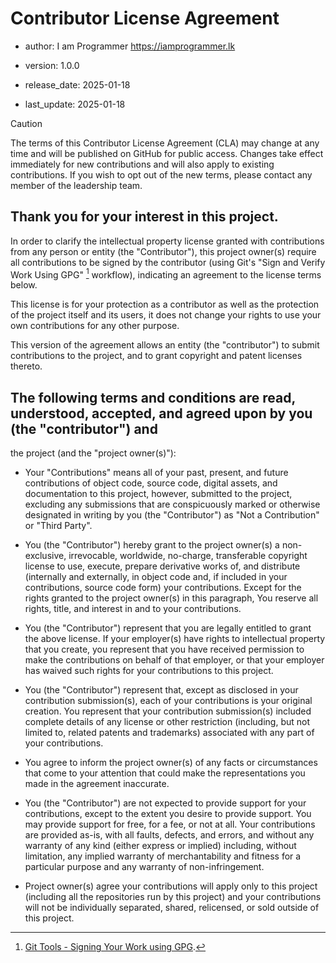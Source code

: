 # Contributor License Agreement

- author: I am Programmer <https://iamprogrammer.lk>

- version: 1.0.0

- release_date: 2025-01-18

- last_update: 2025-01-18

> [!CAUTION]
>
> The terms of this Contributor License Agreement (CLA) may change at any time and will be published on GitHub for
> public access. Changes take effect immediately for new contributions and will also apply to existing contributions.
> If you wish to opt out of the new terms, please contact any member of the leadership team.

## Thank you for your interest in this project.

In order to clarify the intellectual property license granted with contributions from any person or entity
(the "Contributor"), this project owner(s) require all contributions to be signed by the contributor
(using Git's "Sign and Verify Work Using GPG" [^1] workflow), indicating an agreement to the license terms below.

This license is for your protection as a contributor as well as the protection of the project itself and its users,
it does not change your rights to use your own contributions for any other purpose.

This version of the agreement allows an entity (the "contributor") to submit contributions to the project, and to grant
copyright and patent licenses thereto.

## The following terms and conditions are read, understood, accepted, and agreed upon by you (the "contributor") and

the project (and the "project owner(s)"):

- Your "Contributions" means all of your past, present, and future contributions of object code, source code, digital
  assets, and documentation to this project, however, submitted to the project, excluding any submissions that are
  conspicuously marked or otherwise designated in writing by you (the "Contributor") as "Not a Contribution" or
  "Third Party".

- You (the "Contributor") hereby grant to the project owner(s) a non-exclusive, irrevocable, worldwide, no-charge,
  transferable copyright license to use, execute, prepare derivative works of, and distribute (internally and
  externally, in object code and, if included in your contributions, source code form) your contributions. Except for
  the rights granted to the project owner(s) in this paragraph, You reserve all rights, title, and interest in and
  to your contributions.

- You (the "Contributor") represent that you are legally entitled to grant the above license. If your employer(s) have
  rights to intellectual property that you create, you represent that you have received permission to make
  the contributions on behalf of that employer, or that your employer has waived such rights for your contributions to
  this project.

- You (the "Contributor") represent that, except as disclosed in your contribution submission(s), each of your
  contributions is your original creation. You represent that your contribution submission(s) included complete details
  of any license or other restriction (including, but not limited to, related patents and trademarks) associated with
  any part of your contributions.

- You agree to inform the project owner(s) of any facts or circumstances that come to your attention that could make
  the representations you made in the agreement inaccurate.

- You (the "Contributor") are not expected to provide support for your contributions, except to the extent you desire
  to provide support. You may provide support for free, for a fee, or not at all. Your contributions are provided as-is,
  with all faults, defects, and errors, and without any warranty of any kind (either express or implied) including,
  without limitation, any implied warranty of merchantability and fitness for a particular purpose and any warranty
  of non-infringement.

- Project owner(s) agree your contributions will apply only to this project (including all the repositories run by this
  project) and your contributions will not be individually separated, shared, relicensed, or sold outside of this
  project.

[^1]: [Git Tools - Signing Your Work using GPG](https://git-scm.com/book/en/v2/Git-Tools-Signing-Your-Work).
